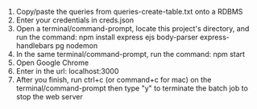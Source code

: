 1. Copy/paste the queries from queries-create-table.txt onto a RDBMS
2. Enter your credentials in creds.json
3. Open a terminal/command-prompt, locate this project's directory, and run the command:
npm install express ejs body-parser express-handlebars pg nodemon
3. In the same terminal/command-prompt, run the command:
npm start
4. Open Google Chrome
5. Enter in the url:
localhost:3000
6. After you finish, run ctrl+c (or command+c for mac) on the terminal/command-prompt then type "y" to terminate
the batch job to stop the web server
